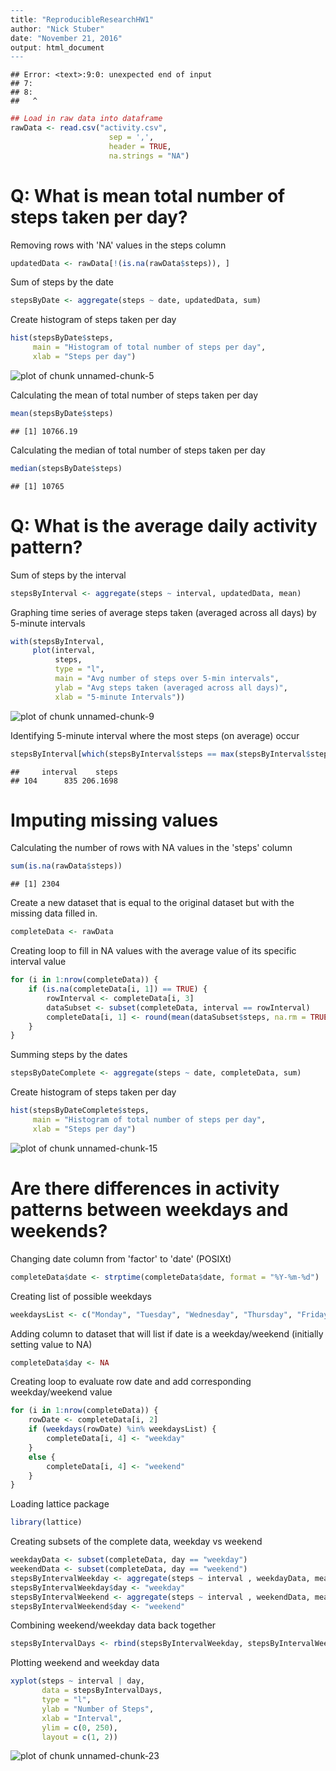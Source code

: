

```r
---
title: "ReproducibleResearchHW1"
author: "Nick Stuber"
date: "November 21, 2016"
output: html_document
---

```

```
## Error: <text>:9:0: unexpected end of input
## 7: 
## 8: 
##   ^
```

```r
## Load in raw data into dataframe
rawData <- read.csv("activity.csv", 
                      sep = ',', 
                      header = TRUE,
                      na.strings = "NA")
```

# Q: What is mean total number of steps taken per day?

Removing rows with 'NA' values in the steps column

```r
updatedData <- rawData[!(is.na(rawData$steps)), ]
```

Sum of steps by the date

```r
stepsByDate <- aggregate(steps ~ date, updatedData, sum)
```

Create histogram of steps taken per day

```r
hist(stepsByDate$steps, 
     main = "Histogram of total number of steps per day",
     xlab = "Steps per day")
```

![plot of chunk unnamed-chunk-5](figure/unnamed-chunk-5-1.png)

Calculating the mean of total number of steps taken per day

```r
mean(stepsByDate$steps)
```

```
## [1] 10766.19
```

Calculating the median of total number of steps taken per day

```r
median(stepsByDate$steps)
```

```
## [1] 10765
```




# Q: What is the average daily activity pattern?

Sum of steps by the interval

```r
stepsByInterval <- aggregate(steps ~ interval, updatedData, mean)
```

Graphing time series of average steps taken (averaged across all days) by 5-minute intervals

```r
with(stepsByInterval, 
     plot(interval, 
          steps, 
          type = "l", 
          main = "Avg number of steps over 5-min intervals",
          ylab = "Avg steps taken (averaged across all days)",
          xlab = "5-minute Intervals"))
```

![plot of chunk unnamed-chunk-9](figure/unnamed-chunk-9-1.png)

Identifying 5-minute interval where the most steps (on average) occur

```r
stepsByInterval[which(stepsByInterval$steps == max(stepsByInterval$steps)),]
```

```
##     interval    steps
## 104      835 206.1698
```




# Imputing missing values
Calculating the number of rows with NA values in the 'steps' column

```r
sum(is.na(rawData$steps))
```

```
## [1] 2304
```

Create a new dataset that is equal to the original dataset but with the missing data filled in.

```r
completeData <- rawData
```

Creating loop to fill in NA values with the average value of its specific interval value

```r
for (i in 1:nrow(completeData)) {
    if (is.na(completeData[i, 1]) == TRUE) {
        rowInterval <- completeData[i, 3]
        dataSubset <- subset(completeData, interval == rowInterval)
        completeData[i, 1] <- round(mean(dataSubset$steps, na.rm = TRUE))
    }
}
```

Summing steps by the dates

```r
stepsByDateComplete <- aggregate(steps ~ date, completeData, sum)
```

Create histogram of steps taken per day

```r
hist(stepsByDateComplete$steps, 
     main = "Histogram of total number of steps per day",
     xlab = "Steps per day")
```

![plot of chunk unnamed-chunk-15](figure/unnamed-chunk-15-1.png)




# Are there differences in activity patterns between weekdays and weekends?
Changing date column from 'factor' to 'date' (POSIXt)

```r
completeData$date <- strptime(completeData$date, format = "%Y-%m-%d")
```

Creating list of possible weekdays

```r
weekdaysList <- c("Monday", "Tuesday", "Wednesday", "Thursday", "Friday")
```

Adding column to dataset that will list if date is a weekday/weekend (initially setting value to NA)

```r
completeData$day <- NA
```

Creating loop to evaluate row date and add corresponding weekday/weekend value

```r
for (i in 1:nrow(completeData)) {
    rowDate <- completeData[i, 2]
    if (weekdays(rowDate) %in% weekdaysList) {
        completeData[i, 4] <- "weekday"
    } 
    else {
        completeData[i, 4] <- "weekend"
    }
}
```

Loading lattice package

```r
library(lattice)
```

Creating subsets of the complete data, weekday vs weekend

```r
weekdayData <- subset(completeData, day == "weekday")
weekendData <- subset(completeData, day == "weekend")
stepsByIntervalWeekday <- aggregate(steps ~ interval , weekdayData, mean)
stepsByIntervalWeekday$day <- "weekday"
stepsByIntervalWeekend <- aggregate(steps ~ interval , weekendData, mean)
stepsByIntervalWeekend$day <- "weekend"
```

Combining weekend/weekday data back together

```r
stepsByIntervalDays <- rbind(stepsByIntervalWeekday, stepsByIntervalWeekend)
```

Plotting weekend and weekday data

```r
xyplot(steps ~ interval | day, 
       data = stepsByIntervalDays, 
       type = "l", 
       ylab = "Number of Steps", 
       xlab = "Interval", 
       ylim = c(0, 250), 
       layout = c(1, 2))
```

![plot of chunk unnamed-chunk-23](figure/unnamed-chunk-23-1.png)
```

